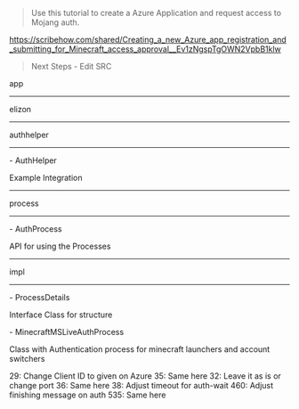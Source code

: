
> Use this tutorial to create a Azure Application and request access to Mojang auth.

https://scribehow.com/shared/Creating_a_new_Azure_app_registration_and_submitting_for_Minecraft_access_approval__Ev1zNgspTgOWN2VpbB1klw

> Next Steps - Edit SRC

app <hr>
  elizon <hr>
    authhelper <hr>
      - AuthHelper 
      <p>Example Integration</p><hr>
      process <hr>
      - AuthProcess
      <p>API for using the Processes</p><hr>
      impl <hr>
      - ProcessDetails
      <p>Interface Class for structure</p>
      - MinecraftMSLiveAuthProcess
      <p>Class with Authentication process for minecraft launchers and account switchers</p>
      29: Change Client ID to given on Azure
      35: Same here
      32: Leave it as is or change port
      36: Same here
      38: Adjust timeout for auth-wait
      460: Adjust finishing message on auth
      535: Same here
